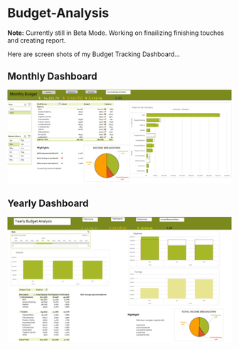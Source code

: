 # Budget-Analysis

**Note:** Currently still in Beta Mode. Working on finailizing finishing touches and creating report. 

Here are screen shots of my Budget Tracking Dashboard...


## Monthly Dashboard
![alt text](/assets/images/monthly_draft.png)


## Yearly Dashboard
![alt text](/assets/images/yearly_draft.png)

